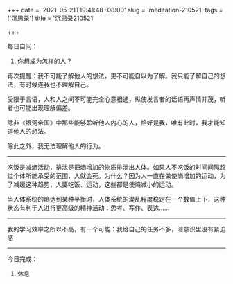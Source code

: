 +++
date = '2021-05-21T19:41:48+08:00'
slug = 'meditation-210521'
tags = ['沉思录']
title = '沉思录210521'

+++

每日自问：

1. 你想成为怎样的人？

再次提醒：我不可能了解他人的想法，更不可能自以为了解。我只能了解自己的想法，有时候连我也不理解自己。

受限于言语，人和人之间不可能完全心意相通，纵使发言者的话语再声情并茂，听者也可能出现理解偏差。

除非《银河帝国》中那些能够聆听他人内心的人，恰好是我，唯有此时，我才能知道他人的想法。

除此之外，我无法理解他人的行为。

---

吃饭是减熵活动，排泄是把熵增加的物质排泄出人体。如果人不吃饭的时间间隔超过个体所能承受的范围，人就会死。为什么？因为人一直在做使熵增加的运动，为了减缓这种趋势，人要吃饭、运动，这些都是使熵减小的运动。

当人体系统的熵达到某种平衡时，人体系统的混乱程度稳定在一个数值上下，这种状态有利于人进行更高级的精神活动：思考、写作、表达……

---

我的学习效率之所以不高，有一个可能：我给自己的任务不多，潜意识里没有紧迫感

---

今日完成：

1. 休息
